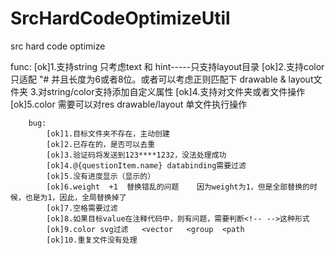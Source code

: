 # SrcHardCodeOptimizeUtil
src hard code optimize


func: [ok]1.支持string 只考虑text 和 hint-----只支持layout目录
            [ok]2.支持color 只适配  "#  并且长度为6或者8位。或者可以考虑正则匹配下     drawable & layout文件夹
            3.对string/color支持添加自定义属性
            [ok]4.支持对文件夹或者文件操作
            [ok]5.color 需要可以对res  drawable/layout  单文件执行操作

        bug:
            [ok]1.目标文件夹不存在，主动创建
            [ok]2.已存在的，是否可以去重
            [ok]3.验证码将发送到123****1232，没法处理成功
            [ok]4.@{questionItem.name} databinding需要过滤
            [ok]5.没有进度显示（显示的）
            [ok]6.weight  +1  替换错乱的问题    因为weight为1，但是全部替换的时候，也是为1，因此，全局替换掉了
            [ok]7.空格需要过滤
            [ok]8.如果目标value在注释代码中，则有问题，需要判断<!-- -->这种形式
            [ok]9.color svg过滤   <vector   <group  <path
            [ok]10.重复文件没有处理
